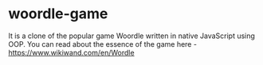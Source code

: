 # woordle-game

It is a clone of the popular game Woordle written in native JavaScript using OOP. You can read about the essence of the game here - https://www.wikiwand.com/en/Wordle
